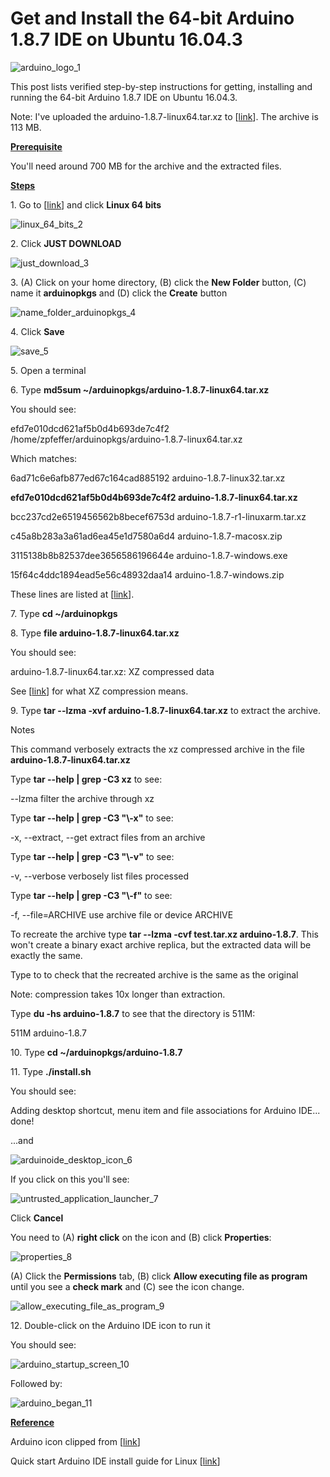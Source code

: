 # Get and Install the 64-bit Arduino 1.8.7 IDE on Ubuntu 16.04.3

![arduino_logo_1](arduino_logo_1.png)

This post lists verified step-by-step instructions for getting, installing and running the 64-bit Arduino 1.8.7 IDE on Ubuntu 16.04.3.

Note: I've uploaded the arduino-1.8.7-linux64.tar.xz to \[[link](https://drive.google.com/file/d/1ukT8R9lG8_Go1CryYh-Q228LOXmnnjAg/view?usp=sharing)\]. The archive is 113 MB.

**<u><span>Prerequisite</span></u>**

You'll need around 700 MB for the archive and the extracted files.

**<u><span>Steps</span></u>**

1\. Go to \[[link](https://www.arduino.cc/en/Main/Software)\] and click **Linux 64 bits**

![linux_64_bits_2](linux_64_bits_2.png)

2\. Click **JUST DOWNLOAD**

![just_download_3](just_download_3.png)

3\. (A) Click on your home directory, (B) click the **New Folder** button, (C) name it **arduinopkgs** and (D) click the **Create** button

![name_folder_arduinopkgs_4](name_folder_arduinopkgs_4.png)

4\. Click **Save**

![save_5](save_5.png)

5\. Open a terminal

6\. Type **md5sum ~/arduinopkgs/arduino-1.8.7-linux64.tar.xz**

You should see:

efd7e010dcd621af5b0d4b693de7c4f2 /home/zpfeffer/arduinopkgs/arduino-1.8.7-linux64.tar.xz

Which matches:

6ad71c6e6afb877ed67c164cad885192 arduino-1.8.7-linux32.tar.xz

**efd7e010dcd621af5b0d4b693de7c4f2 arduino-1.8.7-linux64.tar.xz**

bcc237cd2e6519456562b8becef6753d arduino-1.8.7-r1-linuxarm.tar.xz

c45a8b283a3a61ad6ea45e1d7580a6d4 arduino-1.8.7-macosx.zip

3115138b8b82537dee3656586196644e arduino-1.8.7-windows.exe

15f64c4ddc1894ead5e56c48932daa14 arduino-1.8.7-windows.zip

These lines are listed at \[[link](https://downloads.arduino.cc/arduino-1.8.7.md5sum.txt)\].

7\. Type **cd ~/arduinopkgs**

8\. Type **file arduino-1.8.7-linux64.tar.xz**

You should see:

arduino-1.8.7-linux64.tar.xz: XZ compressed data

See \[[link](https://en.wikipedia.org/wiki/Xz)\] for what XZ compression means.

9\. Type **tar --lzma -xvf arduino-1.8.7-linux64.tar.xz** to extract the archive.

Notes

This command verbosely extracts the xz compressed archive in the file **arduino-1.8.7-linux64.tar.xz**

Type **tar --help | grep -C3 xz** to see:

\--lzma filter the archive through xz

Type **tar --help | grep -C3 "\\-x"** to see:

\-x, --extract, --get extract files from an archive

Type **tar --help | grep -C3 "\\-v"** to see:

\-v, --verbose verbosely list files processed

Type **tar --help | grep -C3 "\\-f"** to see:

\-f, --file=ARCHIVE use archive file or device ARCHIVE

To recreate the archive type **tar --lzma -cvf test.tar.xz arduino-1.8.7**. This won't create a binary exact archive replica, but the extracted data will be exactly the same.

Type to to check that the recreated archive is the same as the original

Note: compression takes 10x longer than extraction.

Type **du -hs arduino-1.8.7** to see that the directory is 511M:

511M arduino-1.8.7

10\. Type **cd ~/arduinopkgs/arduino-1.8.7**

11\. Type **./install.sh**

You should see:

Adding desktop shortcut, menu item and file associations for Arduino IDE... done!

...and

![arduinoide_desktop_icon_6](arduinoide_desktop_icon_6.png)

If you click on this you'll see:

![untrusted_application_launcher_7](untrusted_application_launcher_7.png)

Click **Cancel**

You need to (A) **right click** on the icon and (B) click **Properties**:

![properties_8](properties_8.png)

(A) Click the **Permissions** tab, (B) click **Allow executing file as program** until you see a **check mark** and (C) see the icon change.

![allow_executing_file_as_program_9](allow_executing_file_as_program_9.png)

12\. Double-click on the Arduino IDE icon to run it

You should see:

![arduino_startup_screen_10](arduino_startup_screen_10.png)

Followed by:

![arduino_began_11](arduino_began_11.png)

**<u><span>Reference</span></u>**

Arduino icon clipped from \[[link](https://www.arduino.cc/)\]

Quick start Arduino IDE install guide for Linux \[[link](https://www.arduino.cc/en/Guide/Linux)\]